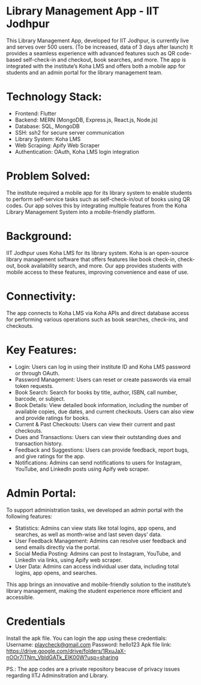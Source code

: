 # Library Management App - IIT Jodhpur
This Library Management App, developed for IIT Jodhpur, is currently live and serves over 500 users. (To be increased, data of 3 days after launch) It provides a seamless experience with advanced features such as QR code-based self-check-in and checkout, book searches, and more. The app is integrated with the institute’s Koha LMS and offers both a mobile app for students and an admin portal for the library management team.

# Technology Stack:
- Frontend: Flutter
- Backend: MERN (MongoDB, Express.js, React.js, Node.js)
- Database: SQL, MongoDB
- SSH: ssh2 for secure server communication
- Library System: Koha LMS
- Web Scraping: Apify Web Scraper
- Authentication: OAuth, Koha LMS login integration

# Problem Solved:
The institute required a mobile app for its library system to enable students to perform self-service tasks such as self-check-in/out of books using QR codes. Our app solves this by integrating multiple features from the Koha Library Management System into a mobile-friendly platform.

# Background:
IIT Jodhpur uses Koha LMS for its library system. Koha is an open-source library management software that offers features like book check-in, check-out, book availability search, and more. Our app provides students with mobile access to these features, improving convenience and ease of use.

# Connectivity:
The app connects to Koha LMS via Koha APIs and direct database access for performing various operations such as book searches, check-ins, and checkouts.

# Key Features:
- Login: Users can log in using their institute ID and Koha LMS password or through OAuth.
- Password Management: Users can reset or create passwords via email token requests.
- Book Search: Search for books by title, author, ISBN, call number, barcode, or subject.
- Book Details: View detailed book information, including the number of available copies, due 
  dates, and current checkouts. Users can also view and provide ratings for books.
- Current & Past Checkouts: Users can view their current and past checkouts.
- Dues and Transactions: Users can view their outstanding dues and transaction history.
- Feedback and Suggestions: Users can provide feedback, report bugs, and give ratings for the     app.
- Notifications: Admins can send notifications to users for Instagram, YouTube, and LinkedIn 
  posts using Apify web scraper.

# Admin Portal:
To support administration tasks, we developed an admin portal with the following features:

- Statistics: Admins can view stats like total logins, app opens, and searches, as well as 
  month-wise and last seven days’ data.
- User Feedback Management: Admins can resolve user feedback and send emails directly via the 
  portal.
- Social Media Posting: Admins can post to Instagram, YouTube, and LinkedIn via links, using 
  Apify web scraper.
- User Data: Admins can access individual user data, including total logins, app opens, and 
  searches.
  
This app brings an innovative and mobile-friendly solution to the institute’s library management, making the student experience more efficient and accessible.

# Credentials
Install the apk file. You can login the app using these credentials:
Username: playcheck@gmail.com
Password: hello123
Apk file link: [https://drive.google.com/drive/folders/1RxuJaX-nOOr7iTNm_VbldGATk_EIK00W?usp=sharing
](url)

PS.: The app codes are a private repository beacuse of privacy issues regarding IITJ Adminsitration and Library.

